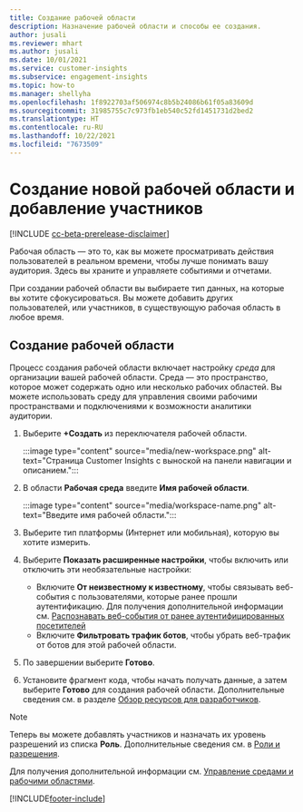 ```yaml
---
title: Создание рабочей области
description: Назначение рабочей области и способы ее создания.
author: jusali
ms.reviewer: mhart
ms.author: jusali
ms.date: 10/01/2021
ms.service: customer-insights
ms.subservice: engagement-insights
ms.topic: how-to
ms.manager: shellyha
ms.openlocfilehash: 1f8922703af506974c8b5b24086b61f05a83609d
ms.sourcegitcommit: 31985755c7c973fb1eb540c52fd1451731d2bed2
ms.translationtype: HT
ms.contentlocale: ru-RU
ms.lasthandoff: 10/22/2021
ms.locfileid: "7673509"
---
```

# <a name="create-a-new-workspace-and-add-members"></a>Создание новой рабочей области и добавление участников

[!INCLUDE [cc-beta-prerelease-disclaimer](includes/cc-beta-prerelease-disclaimer.md)]

Рабочая область — это то, как вы можете просматривать действия пользователей в реальном времени, чтобы лучше понимать вашу аудитория. Здесь вы храните и управляете событиями и отчетами.

При создании рабочей области вы выбираете тип данных, на которые вы хотите сфокусироваться. Вы можете добавить других пользователей, или участников, в существующую рабочая область в любое время. 

## <a name="create-a-new-workspace"></a>Создание рабочей области

Процесс создания рабочей области включает настройку *среда* для организации вашей рабочей области. Среда — это пространство, которое может содержать одно или несколько рабочих областей. Вы можете использовать среду для управления своими рабочими пространствами и подключениями к возможности аналитики аудитории.

1. Выберите **+Создать** из переключателя рабочей области.

   :::image type="content" source="media/new-workspace.png" alt-text="Страница Customer Insights с выноской на панели навигации и описанием.":::

1. В области **Рабочая среда** введите **Имя рабочей области**.

   :::image type="content" source="media/workspace-name.png" alt-text="Введите имя рабочей области.":::

1. Выберите тип платформы (Интернет или мобильная), которую вы хотите измерить.

1. Выберите **Показать расширенные настройки**, чтобы включить или отключить эти необязательные настройки:

   - Включите **От неизвестному к известному**, чтобы связывать веб-события с пользователями, которые ранее прошли аутентификацию. Для получения дополнительной информации см. [Распознавать веб-события от ранее аутентифицированных посетителей](unknown-to-known.md)
   - Включите **Фильтровать трафик ботов**, чтобы убрать веб-трафик от ботов для этой рабочей области. 

1. По завершении выберите **Готово**. 

1. Установите фрагмент кода, чтобы начать получать данные, а затем выберите **Готово** для создания рабочей области. Дополнительные сведения см. в разделе [Обзор ресурсов для разработчиков](developer-resources.md).

> [!NOTE]
> Теперь вы можете добавлять участников и назначать их уровень разрешений из списка **Роль**. Дополнительные сведения см. в [Роли и разрешения](user-roles.md). 

Для получения дополнительной информации см. [Управление средами и рабочими областями](manage-environments-workspaces.md).


[!INCLUDE[footer-include](../includes/footer-banner.md)]
